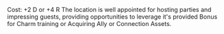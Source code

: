 Cost: +2 D or +4 R
The location is well appointed for hosting parties and impressing guests, providing opportunities to leverage it's provided Bonus for Charm training or Acquiring Ally or Connection Assets.